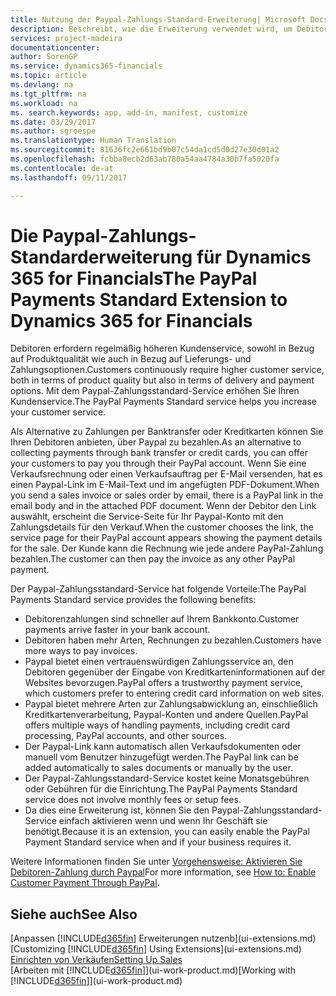 ```yaml
---
title: Nutzung der Paypal-Zahlungs-Standard-Erweiterung| Microsoft Docs
description: Beschreibt, wie die Erweiterung verwendet wird, um Debitoren zu aktivieren, um Zahlungen mit Paypal zu leisten.
services: project-madeira
documentationcenter: 
author: SorenGP
ms.service: dynamics365-financials
ms.topic: article
ms.devlang: na
ms.tgt_pltfrm: na
ms.workload: na
ms. search.keywords: app, add-in, manifest, customize
ms.date: 03/29/2017
ms.author: sgroespe
ms.translationtype: Human Translation
ms.sourcegitcommit: 81636fc2e661bd9b07c54da1cd5d0d27e30d01a2
ms.openlocfilehash: fcbba8ecb2d63ab780a54aa4784a30b7fa5020fa
ms.contentlocale: de-at
ms.lasthandoff: 09/11/2017

---
```

# <a name="the-paypal-payments-standard-extension-to-dynamics-365-for-financials"></a><span data-ttu-id="a4d0a-103">Die Paypal-Zahlungs-Standarderweiterung für Dynamics 365 for Financials</span><span class="sxs-lookup"><span data-stu-id="a4d0a-103">The PayPal Payments Standard Extension to Dynamics 365 for Financials</span></span>
<span data-ttu-id="a4d0a-104">Debitoren erfordern regelmäßig höheren Kundenservice, sowohl in Bezug auf Produktqualität wie auch in Bezug auf Lieferungs- und Zahlungsoptionen.</span><span class="sxs-lookup"><span data-stu-id="a4d0a-104">Customers continuously require higher customer service, both in terms of product quality but also in terms of delivery and payment options.</span></span> <span data-ttu-id="a4d0a-105">Mit dem Paypal-Zahlungsstandard-Service erhöhen Sie Ihren Kundenservice.</span><span class="sxs-lookup"><span data-stu-id="a4d0a-105">The PayPal Payments Standard service helps you increase your customer service.</span></span>

<span data-ttu-id="a4d0a-106">Als Alternative zu Zahlungen per Banktransfer oder Kreditkarten können Sie Ihren Debitoren anbieten, über Paypal zu bezahlen.</span><span class="sxs-lookup"><span data-stu-id="a4d0a-106">As an alternative to collecting payments through bank transfer or credit cards, you can offer your customers to pay you through their PayPal account.</span></span> <span data-ttu-id="a4d0a-107">Wenn Sie eine Verkaufsrechnung oder einen Verkaufsauftrag per E-Mail versenden, hat es einen Paypal-Link im E-Mail-Text und im angefügten PDF-Dokument.</span><span class="sxs-lookup"><span data-stu-id="a4d0a-107">When you send a sales invoice or sales order by email, there is a PayPal link in the email body and in the attached PDF document.</span></span> <span data-ttu-id="a4d0a-108">Wenn der Debitor den Link auswählt, erscheint die Service-Seite für Ihr Paypal-Konto mit den Zahlungsdetails für den Verkauf.</span><span class="sxs-lookup"><span data-stu-id="a4d0a-108">When the customer chooses the link, the service page for their PayPal account appears showing the payment details for the sale.</span></span> <span data-ttu-id="a4d0a-109">Der Kunde kann die Rechnung wie jede andere PayPal-Zahlung bezahlen.</span><span class="sxs-lookup"><span data-stu-id="a4d0a-109">The customer can then pay the invoice as any other PayPal payment.</span></span>

<span data-ttu-id="a4d0a-110">Der Paypal-Zahlungsstandard-Service hat folgende Vorteile:</span><span class="sxs-lookup"><span data-stu-id="a4d0a-110">The PayPal Payments Standard service provides the following benefits:</span></span>

* <span data-ttu-id="a4d0a-111">Debitorenzahlungen sind schneller auf Ihrem Bankkonto.</span><span class="sxs-lookup"><span data-stu-id="a4d0a-111">Customer payments arrive faster in your bank account.</span></span>
* <span data-ttu-id="a4d0a-112">Debitoren haben mehr Arten, Rechnungen zu bezahlen.</span><span class="sxs-lookup"><span data-stu-id="a4d0a-112">Customers have more ways to pay invoices.</span></span>
* <span data-ttu-id="a4d0a-113">Paypal bietet einen vertrauenswürdigen Zahlungsservice an, den Debitoren gegenüber der Eingabe von Kreditkarteninformationen auf der Websites bevorzugen.</span><span class="sxs-lookup"><span data-stu-id="a4d0a-113">PayPal offers a trustworthy payment service, which customers prefer to entering credit card information on web sites.</span></span>
* <span data-ttu-id="a4d0a-114">Paypal bietet mehrere Arten zur Zahlungsabwicklung an, einschließlich Kreditkartenverarbeitung, Paypal-Konten und andere Quellen.</span><span class="sxs-lookup"><span data-stu-id="a4d0a-114">PayPal offers multiple ways of handling payments, including credit card processing, PayPal accounts, and other sources.</span></span>
* <span data-ttu-id="a4d0a-115">Der Paypal-Link kann automatisch allen Verkaufsdokumenten oder manuell vom Benutzer hinzugefügt werden.</span><span class="sxs-lookup"><span data-stu-id="a4d0a-115">The PayPal link can be added automatically to sales documents or manually by the user.</span></span>
* <span data-ttu-id="a4d0a-116">Der Paypal-Zahlungsstandard-Service kostet keine Monatsgebühren oder Gebühren für die Einrichtung.</span><span class="sxs-lookup"><span data-stu-id="a4d0a-116">The PayPal Payments Standard service does not involve monthly fees or setup fees.</span></span>
* <span data-ttu-id="a4d0a-117">Da dies eine Erweiterung ist, können Sie den Paypal-Zahlungsstandard-Service einfach aktivieren wenn und wenn Ihr Geschäft sie benötigt.</span><span class="sxs-lookup"><span data-stu-id="a4d0a-117">Because it is an extension, you can easily enable the PayPal Payment Standard service when and if your business requires it.</span></span>  

<span data-ttu-id="a4d0a-118">Weitere Informationen finden Sie unter [Vorgehensweise: Aktivieren Sie Debitoren-Zahlung durch Paypal](sales-how-enable-payment-service-extensions.md)</span><span class="sxs-lookup"><span data-stu-id="a4d0a-118">For more information, see [How to: Enable Customer Payment Through PayPal](sales-how-enable-payment-service-extensions.md).</span></span>

## <a name="see-also"></a><span data-ttu-id="a4d0a-119">Siehe auch</span><span class="sxs-lookup"><span data-stu-id="a4d0a-119">See Also</span></span>
<span data-ttu-id="a4d0a-120">[Anpassen [!INCLUDE[d365fin](includes/d365fin_md.md)] Erweiterungen nutzenb](ui-extensions.md)</span><span class="sxs-lookup"><span data-stu-id="a4d0a-120">[Customizing [!INCLUDE[d365fin](includes/d365fin_md.md)] Using Extensions](ui-extensions.md)</span></span>  
[<span data-ttu-id="a4d0a-121">Einrichten von Verkäufen</span><span class="sxs-lookup"><span data-stu-id="a4d0a-121">Setting Up Sales</span></span>](sales-setup-sales.md)  
<span data-ttu-id="a4d0a-122">[Arbeiten mit [!INCLUDE[d365fin](includes/d365fin_md.md)]](ui-work-product.md)</span><span class="sxs-lookup"><span data-stu-id="a4d0a-122">[Working with [!INCLUDE[d365fin](includes/d365fin_md.md)]](ui-work-product.md)</span></span>

